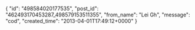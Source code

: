  {
   "id": "498584020177535",
   "post_id": "462493170453287_498579153511355",
   "from_name": "Lei Gh",
   "message": "cod",
   "created_time": "2013-04-01T17:49:12+0000"
 }

